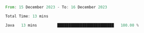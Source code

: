<!--START_SECTION:waka-->

```rust
From: 15 December 2023 - To: 16 December 2023

Total Time: 13 mins

Java   13 mins         █████████████████████████   100.00 %
```

<!--END_SECTION:waka-->


